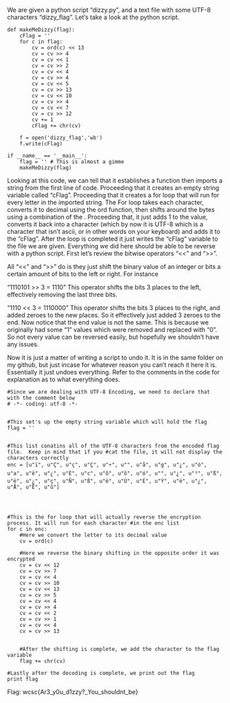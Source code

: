 We are given a python script “dizzy.py”, and a text file with some UTF-8 characters “dizzy_flag”. Let’s take a look at the python script.

```
def makeMeDizzy(flag):
    cFlag = ''
    for c in flag:
        cv = ord(c) << 13
        cv = cv >> 4
        cv = cv << 1
        cv = cv >> 2
        cv = cv << 4
        cv = cv >> 4
        cv = cv << 5
        cv = cv >> 13
        cv = cv << 10
        cv = cv >> 4
        cv = cv << 7
        cv = cv >> 12
        cv += 1
        cFlag += chr(cv)
    
    f = open('dizzy_flag','wb')
    f.write(cFlag)
        
if __name__ == '__main__':
    flag = '' # This is almost a gimme
    makeMeDizzy(flag)
```


Looking at this code, we can tell that it establishes a function then imports a string from the first line of code. Proceeding that it creates an empty string variable called “cFlag”. Proceeding that it creates a for loop that will run for every letter in the imported string. The For loop takes each character, converts it to decimal using the ord function, then shifts around the bytes using a combination of the . Proceeding that, it just adds 1 to the value, converts it back into a character (which by now it is UTF-8 which is a character that isn’t ascii, or in other words on your keyboard) and adds it to the ”cFlag”. After the loop is completed it just writes the “cFlag” variable to the file we are given. Everything we did here should be able to be reverse with a python script. First let’s review the bitwise operators “<<” and “>>”.


All “<<” and “>>” do is they just shift the binary value of an integer or bits a certain amount of bits to the left or right. For instance


“1110101 >> 3 = 1110”
This operator shifts the bits 3 places to the left, effectively removing the last three bits. 


“1110 << 3 = 1110000”
This operator shifts the bits 3 places to the right, and added zeroes to the new places. So it effectively just added 3 zeroes to the end. Now notice that the end value is not the same. This is because we originally had some “1” values which were removed and replaced with “0”. So not every value can be reversed easily, but hopefully we shouldn’t have any issues.


Now it is just a matter of writing a script to undo it. It is in the same folder on my github, but just incase for whatever reason you can’t reach it here it is. Essentially it just undoes everything. Refer to the comments in the code for explanation as to what everything does.


```
#Since we are dealing with UTF-8 Encoding, we need to declare that with the comment below
# -*- coding: utf-8 -*-


#This set's up the empty string variable which will hold the flag
flag = ''


#This list conatins all of the UTF-8 characters from the encoded flag file.  Keep in mind that if you #cat the file, it will not display the characters correctly
enc = [u"ï", u"Ç", u"ç", u"Ç", u"÷", u"", u"å", u"g", u"¿", u"ó", u"a", u"ë", u"¿", u"É", u"c", u"õ", u"õ", u"ó", u"", u"¿", u"³", u"ß", u"ë", u"¿", u"ç", u"Ñ", u"ß", u"ë", u"Ù", u"É", u"Ý", u"é", u"¿", u"Å", u"Ë", u"û"]




#This is the for loop that will actually reverse the encryption process. It will run for each character #in the enc list
for c in enc:
    #Here we convert the letter to its decimal value
    cv = ord(c)
    
    #Here we reverse the binary shifting in the opposite order it was encrypted
    cv = cv << 12
    cv = cv >> 7
    cv = cv << 4
    cv = cv >> 10
    cv = cv << 13
    cv = cv >> 5
    cv = cv << 4
    cv = cv >> 4
    cv = cv << 2
    cv = cv >> 1
    cv = cv << 4
    cv = cv >> 13


    #After the shifting is complete, we add the character to the flag variable
    flag += chr(cv)
   
#Lastly after the decoding is complete, we print out the flag
print flag
```


Flag: wcsc{Ar3_y0u_d1zzy?_You_shouldnt_be}
